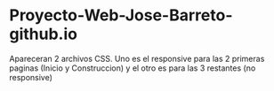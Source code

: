 # Proyecto-Web-Jose-Barreto-github.io
Apareceran 2 archivos CSS. Uno es el responsive para las 2 primeras paginas (Inicio y Construccion) y el otro es para las 3 restantes (no responsive) 
